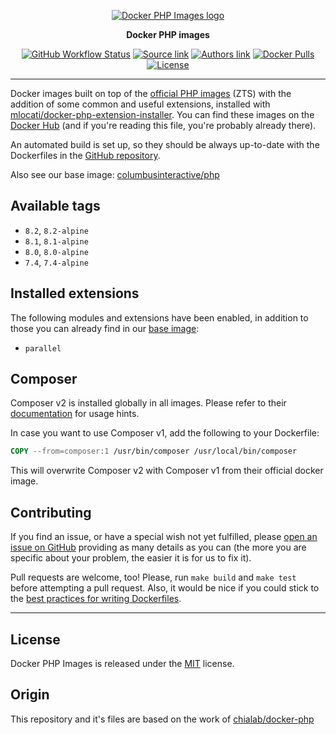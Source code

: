 <p align="center">
    <a href="https://www.columbus-interactive.de">
        <img alt="Docker PHP Images logo" src="https://www.columbus-interactive.de/typo3conf/ext/ci_corporate/Resources/Public/assets/img/logo/black.png" />
    </a>
</p>

<p align="center">
  <strong>Docker PHP images</strong>
</p>

<p align="center">
    <a href="https://github.com/columbusinteractive/docker-php/actions"><img alt="GitHub Workflow Status" src="https://img.shields.io/github/actions/workflow/status/columbusinteractive/docker-php/main.yml?branch=main&style=flat-square"></a>
    <a href="https://github.com/columbusinteractive/docker-php"><img alt="Source link" src="https://img.shields.io/badge/Source-GitHub-lightgrey.svg?style=flat-square"></a>
    <a href="https://www.columbus-interactive.de"><img alt="Authors link" src="https://img.shields.io/badge/Authors-columbusinteractive-lightgrey.svg?style=flat-square"></a>
    <a href="https://hub.docker.com/r/columbusinteractive/php-parallel/"><img alt="Docker Pulls" src="https://img.shields.io/docker/pulls/columbusinteractive/php-parallel.svg?style=flat-square"></a>
    <a href="https://github.com/columbusinteractive/docker-php/blob/master/LICENSE"><img alt="License" src="https://img.shields.io/github/license/columbusinteractive/docker-php.svg?style=flat-square"></a>
</p>

---

Docker images built on top of the [official PHP images](https://hub.docker.com/r/_/php/) (ZTS) with the addition of some common and useful extensions, installed with [mlocati/docker-php-extension-installer](https://github.com/mlocati/docker-php-extension-installer). You can find these images on the [Docker Hub](https://hub.docker.com/r/columbusinteractive/php-parallel/) (and if you're reading this file, you're probably already there).

An automated build is set up, so they should be always up-to-date with the Dockerfiles in the [GitHub repository](https://github.com/columbusinteractive/docker-php).

Also see our base image: [columbusinteractive/php](https://hub.docker.com/r/columbusinteractive/php/)

## Available tags
- `8.2`, `8.2-alpine`
- `8.1`, `8.1-alpine`
- `8.0`, `8.0-alpine`
- `7.4`, `7.4-alpine`

## Installed extensions
The following modules and extensions have been enabled, in addition to those you can already find in our [base image](https://hub.docker.com/r/columbusinteractive/php/):

- `parallel`

## Composer
Composer v2 is installed globally in all images. Please refer to their [documentation](https://getcomposer.org/doc/) for usage hints.

In case you want to use Composer v1, add the following to your Dockerfile:
```dockerfile
COPY --from=composer:1 /usr/bin/composer /usr/local/bin/composer
```
This will overwrite Composer v2 with Composer v1 from their official docker image.

## Contributing
If you find an issue, or have a special wish not yet fulfilled, please [open an issue on GitHub](https://github.com/columbusinteractive/docker-php/issues) providing as many details as you can (the more you are specific about your problem, the easier it is for us to fix it).

Pull requests are welcome, too! Please, run `make build` and `make test` before attempting a pull request. Also, it would be nice if you could stick to the [best practices for writing Dockerfiles](https://docs.docker.com/articles/dockerfile_best-practices/).

---

## License
Docker PHP Images is released under the [MIT](https://github.com/columbusinteractive/docker-php/blob/master/LICENSE) license.

## Origin
This repository and it's files are based on the work of [chialab/docker-php](https://github.com/chialab/docker-php)

